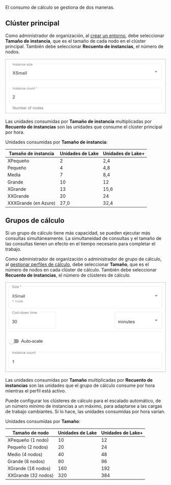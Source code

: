 El consumo de cálculo se gestiona de dos maneras.

Clúster principal
-----------------

Como administrador de organización, al [crear un entorno](qiv1640281527006.md), debe seleccionar **Tamaño de instancia**, que es el tamaño de cada nodo en el clúster principal. También debe seleccionar **Recuento de instancias**, el número de nodos.

![Tamaño y número de instancias del clúster principal](Images/gol1683658237199.png)

Las unidades consumidas por **Tamaño de instancia** multiplicadas por **Recuento de instancias** son las unidades que consume el clúster principal por hora.

Unidades consumidas por **Tamaño de instancia**:

| Tamaño de instancia  | Unidades de Lake | Unidades de Lake+ |
|----------------------|------------------|-------------------|
| XPequeño             | 2                | 2,4               |
| Pequeño              | 4                | 4,8               |
| Media                | 7                | 8,4               |
| Grande               | 10               | 12                |
| XGrande              | 13               | 15,6              |
| XXGrande             | 20               | 24                |
| XXXGrande (en Azure) | 27,0             | 32,4              |

Grupos de cálculo
-----------------

Si un grupo de cálculo tiene más capacidad, se pueden ejecutar más consultas simultáneamente. La simultaneidad de consultas y el tamaño de las consultas tienen un efecto en el tiempo necesario para completar el trabajo.

Como administrador de organización o administrador de grupo de cálculo, al [gestionar perfiles de cálculo](dvl1640281718303.md), debe seleccionar **Tamaño**, que es el número de nodos en cada clúster de cálculo. También debe seleccionar **Recuento de instancias**, el número de clústeres de cálculo.

![Tamaño del perfil y número de instancias](Images/ovj1683658044295.png)

Las unidades consumidas por **Tamaño** multiplicadas por **Recuento de instancias** son las unidades que el grupo de cálculo consume por hora mientras el perfil está activo.

Puede configurar los clústeres de cálculo para el escalado automático, de un número mínimo de instancias a un máximo, para adaptarse a las cargas de trabajo cambiantes. Si lo hace, las unidades consumidas por hora varían.

Unidades consumidas por **Tamaño**:

| Tamaño de nodo      | Unidades de Lake | Unidades de Lake+ |
|---------------------|------------------|-------------------|
| XPequeño (1 nodo)   | 10               | 12                |
| Pequeño (2 nodos)   | 20               | 24                |
| Medio (4 nodos)     | 40               | 48                |
| Grande (8 nodos)    | 80               | 96                |
| XGrande (16 nodos)  | 160              | 192               |
| XXGrande (32 nodos) | 320              | 384               |
